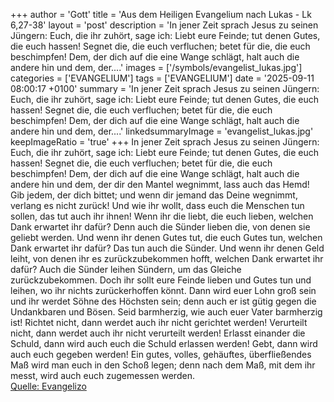 +++
author = 'Gott'
title = 'Aus dem Heiligen Evangelium nach Lukas - Lk 6,27-38'
layout = 'post'
description = 'In jener Zeit sprach Jesus zu seinen Jüngern: Euch, die ihr zuhört, sage ich: Liebt eure Feinde; tut denen Gutes, die euch hassen! Segnet die, die euch verfluchen; betet für die, die euch beschimpfen! Dem, der dich auf die eine Wange schlägt, halt auch die andere hin und dem, der....'
images = ['/symbols/evangelist_lukas.jpg']
categories = ['EVANGELIUM']
tags = ['EVANGELIUM']
date = '2025-09-11 08:00:17 +0100'
summary = 'In jener Zeit sprach Jesus zu seinen Jüngern: Euch, die ihr zuhört, sage ich: Liebt eure Feinde; tut denen Gutes, die euch hassen! Segnet die, die euch verfluchen; betet für die, die euch beschimpfen! Dem, der dich auf die eine Wange schlägt, halt auch die andere hin und dem, der....'
linkedsummaryImage = 'evangelist_lukas.jpg'
keepImageRatio = 'true'
+++
In jener Zeit sprach Jesus zu seinen Jüngern: Euch, die ihr zuhört, sage ich: Liebt eure Feinde; tut denen Gutes, die euch hassen!
Segnet die, die euch verfluchen; betet für die, die euch beschimpfen!
Dem, der dich auf die eine Wange schlägt, halt auch die andere hin und dem, der dir den Mantel wegnimmt, lass auch das Hemd!
Gib jedem, der dich bittet; und wenn dir jemand das Deine wegnimmt, verlang es nicht zurück!
Und wie ihr wollt, dass euch die Menschen tun sollen, das tut auch ihr ihnen!
Wenn ihr die liebt, die euch lieben, welchen Dank erwartet ihr dafür? Denn auch die Sünder lieben die, von denen sie geliebt werden.<!--more-->
Und wenn ihr denen Gutes tut, die euch Gutes tun, welchen Dank erwartet ihr dafür? Das tun auch die Sünder.
Und wenn ihr denen Geld leiht, von denen ihr es zurückzubekommen hofft, welchen Dank erwartet ihr dafür? Auch die Sünder leihen Sündern, um das Gleiche zurückzubekommen.
Doch ihr sollt eure Feinde lieben und Gutes tun und leihen, wo ihr nichts zurückerhoffen könnt. Dann wird euer Lohn groß sein und ihr werdet Söhne des Höchsten sein; denn auch er ist gütig gegen die Undankbaren und Bösen.
Seid barmherzig, wie auch euer Vater barmherzig ist!
Richtet nicht, dann werdet auch ihr nicht gerichtet werden! Verurteilt nicht, dann werdet auch ihr nicht verurteilt werden! Erlasst einander die Schuld, dann wird auch euch die Schuld erlassen werden!
Gebt, dann wird auch euch gegeben werden! Ein gutes, volles, gehäuftes, überfließendes Maß wird man euch in den Schoß legen; denn nach dem Maß, mit dem ihr messt, wird auch euch zugemessen werden.<br> [Quelle: Evangelizo](https://evangeliumtagfuertag.org/DE/gospel)